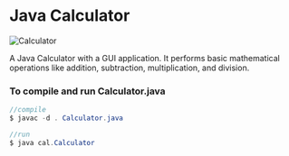 # Java Calculator

![Calculator](/img/calculator.gif)

A Java Calculator with a GUI application. It performs basic mathematical operations like addition, subtraction, multiplication, and division.


### To compile and run Calculator.java

```java
//compile
$ javac -d . Calculator.java

//run
$ java cal.Calculator
```
